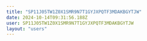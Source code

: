```yaml
---
title: "SP11J05TW1Z0X1SMR9N7T1GYJXPQTF3MDAKBGYTJW"
date: 2024-10-14T09:31:56.188Z
user: SP11J05TW1Z0X1SMR9N7T1GYJXPQTF3MDAKBGYTJW
layout: "users"
---
```

    